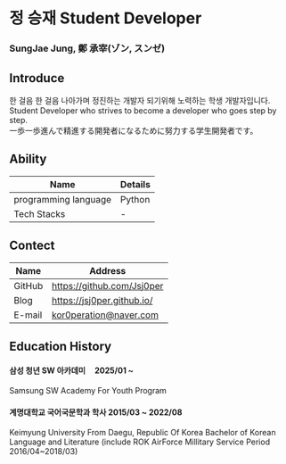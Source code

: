 # 정 승재 Student Developer

### SungJae Jung, 鄭 承宰(ゾン, スンゼ)


## Introduce

한 걸음 한 걸음 나아가며 정진하는 개발자 되기위해 노력하는 학생 개발자입니다.  
Student Developer who strives to become a developer who goes step by step.  
一歩一歩進んで精進する開発者になるために努力する学生開発者です。

## Ability


| Name                 | Details |
| -------------------- | ------- |
| programming language | Python  |
| Tech Stacks          | -       |

## Contect


| Name   | Address                    |
| ------ | -------------------------- |
| GitHub | https://github.com/Jsj0per |
| Blog   | https://jsj0per.github.io/ |
| E-mail | kor0peration@naver.com     |

## Education History


#### 삼성 청년 SW 아카데미                                    2025/01 ~

Samsung SW Academy For Youth Program

#### 계명대학교 국어국문학과 학사                        2015/03 ~ 2022/08

Keimyung University From Daegu, Republic Of Korea
Bachelor of Korean Language and Literature
(include ROK AirForce Millitary Service Period 2016/04~2018/03) 

